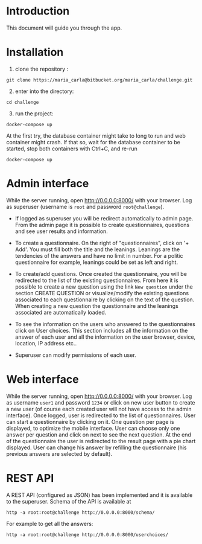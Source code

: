 Introduction
============

This document will guide you through the app.

Installation
============

1. clone the repository :

`git clone https://maria_carla@bitbucket.org/maria_carla/challenge.git`

2. enter into the directory:

`cd challenge` 

3. run the project:

`docker-compose up`

At the first try, the database container might take to long to run and web container might crash. If that so, wait for the
database container to be started, stop both containers with Ctrl+C, and re-run 

`docker-compose up`

Admin interface
=====

While the server running, open http://0.0.0.0:8000/ with your browser. Log as superuser 
(username is `root` and password `root@challenge`).

- If logged as superuser you will be redirect automatically to 
admin page. From the admin page it is possible to create questionnaires,
questions and see user results and information.  

- To create a questionnaire. On the right of "questionnaires", 
click on '+ Add'. You must fill both the title and the leanings.
Leanings are the tendencies of the answers and have no limit in number.
For a politic questionnaire for example, leanings could be set
as left and right.

- To create/add questions. Once created the questionnaire, you will
be redirected to the list of the existing questionnaires. From here
it is possible to create a new question using the link `New question`
under the section CREATE QUESTION or visualize/modify the existing 
questions associated to each questionnaire by clicking on the 
text of the question.
When creating a new question the questionnaire and the leanings 
associated are automatically loaded.

- To see the information on the users who answered to the questionnaires 
click on User choices. This section includes all the information
 on the answer of each user and all the information on the user browser,
 device, location, IP address etc..

- Superuser can modify permissions of each user.
 
Web interface
=====

 While the server running, open http://0.0.0.0:8000/ with your browser. Log as username `user1` and password `1234` 
 or click on new user button to create a new user (of course 
 each created user will not have access to the admin interface).
 Once logged, user is redirected to the list of questionnaires. User can start a questionnaire by clicking on it. 
 One question per page is displayed, to optimize the mobile interface. User can choose only one answer per question and click on next 
 to see the next question. At the end of the questionnaire the user is redirected to the result page with a pie chart 
 displayed. User can change his answer by refilling the questionnaire (his previous answers are selected by default).
 
REST API
====

A REST API (configured as JSON) has been implemented and it is available to the superuser. Schema of the API is 
available at 

`http -a root:root@challenge http://0.0.0.0:8000/schema/` 

For example to get all the answers:

`http -a root:root@challenge http://0.0.0.0:8000/userchoices/`
  
